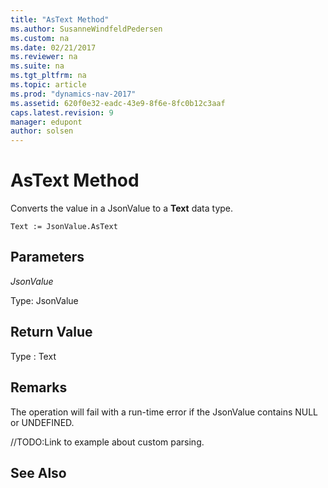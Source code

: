 ```yaml
---
title: "AsText Method"
ms.author: SusanneWindfeldPedersen
ms.custom: na
ms.date: 02/21/2017
ms.reviewer: na
ms.suite: na
ms.tgt_pltfrm: na
ms.topic: article
ms.prod: "dynamics-nav-2017"
ms.assetid: 620f0e32-eadc-43e9-8f6e-8fc0b12c3aaf
caps.latest.revision: 9
manager: edupont
author: solsen
---
```


# AsText Method

Converts the value in a JsonValue to a **Text** data type.

```
Text := JsonValue.AsText
```

## Parameters
*JsonValue*

Type: JsonValue

## Return Value
Type : Text

## Remarks
The operation will fail with a run-time error if the JsonValue contains NULL or UNDEFINED.

//TODO:Link to example about custom parsing.

## See Also
